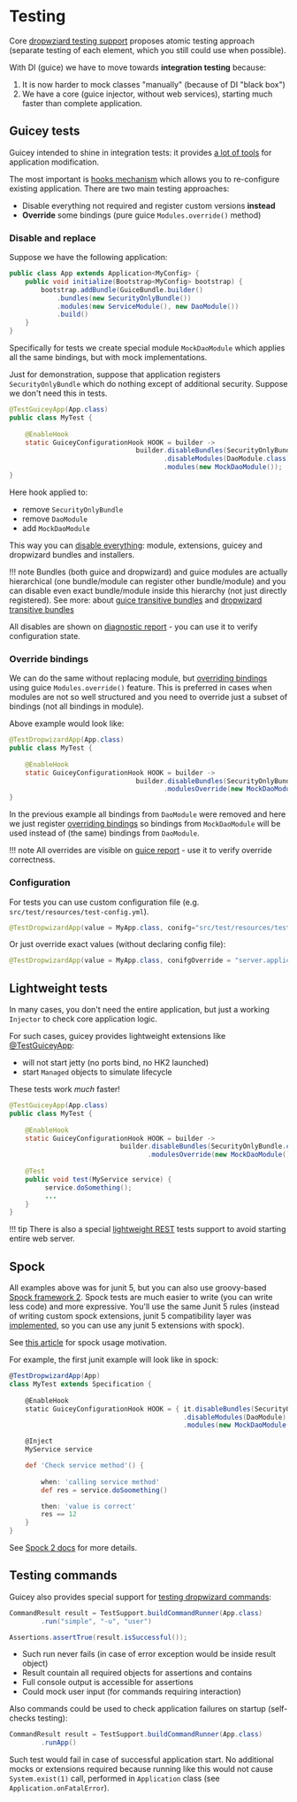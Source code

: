 # Testing

Core [dropwziard testing support](https://www.dropwizard.io/en/stable/manual/testing.html)
proposes atomic testing approach (separate testing of each element, which you still could use when possible).

With DI (guice) we have to move towards **integration testing** because:

1. It is now harder to mock classes "manually" (because of DI "black box")
2. We have a core (guice injector, without web services), starting much faster than
   complete application.

## Guicey tests

Guicey intended to shine in integration tests: it provides [a lot of tools](guide/test/overview.md) for application modification.

The most important is [hooks mechanism](guide/hooks.md) which allows you to re-configure
existing application. There are two main testing approaches:

* Disable everything not required and register custom versions **instead**
* **Override** some bindings (pure guice `Modules.override()` method)

### Disable and replace

Suppose we have the following application:

```java 
public class App extends Application<MyConfig> {
    public void initialize(Bootstrap<MyConfig> bootstrap) {
        bootstrap.addBundle(GuiceBundle.builder()
            .bundles(new SecurityOnlyBundle())
            .modules(new ServiceModule(), new DaoModule())
            .build()
    }
}
```

Specifically for tests we create special module `MockDaoModule` which applies
all the same bindings, but with mock implementations.

Just for demonstration, suppose that application registers `SecurityOnlyBundle` which
do nothing except of additional security. Suppose we don't need this in tests.

```java
@TestGuiceyApp(App.class)
public class MyTest {   
    
    @EnableHook
    static GuiceyConfigurationHook HOOK = builder -> 
                                builder.disableBundles(SecurityOnlyBundle.class)
                                       .disableModules(DaoModule.class)
                                       .modules(new MockDaoModule());                
}
```

Here hook applied to:

- remove `SecurityOnlyBundle`
- remove `DaoModule`
- add `MockDaoModule`

This way you can [disable everything](guide/disables.md): module, extensions, guicey and
dropwizard bundles and installers.

!!! note
    Bundles (both guice and dropwizard) and guice modules are actually hierarchical (one bundle/module can register other bundle/module)
    and you can disable even exact bundle/module inside this hierarchy (not just directly registered).
    See more: about [guice transitive bundles](guide/guice/module-analysis.md#transitive-modules)
    and [dropwizard transitive bundles](guide/bundles.md#transitive-bundles-tracking)

All disables are shown on [diagnostic report](guide/diagnostic/configuration-report.md) - you can use it to verify 
configuration state. 
    
### Override bindings

We can do the same without replacing module, but [overriding bindings](guide/guice/override.md) using guice
`Modules.override()` feature. This is preferred in cases when modules are not so well
structured and you need to override just a subset of bindings (not all bindings in module).

Above example would look like:

```java
@TestDropwizardApp(App.class)
public class MyTest {    
    
    @EnableHook
    static GuiceyConfigurationHook HOOK = builder -> 
                                builder.disableBundles(SecurityOnlyBundle.class)                                       
                                       .modulesOverride(new MockDaoModule());       
}
```  

In the previous example all bindings from `DaoModule` were removed and here we just register
[overriding bindings](guide/guice/override.md) so bindings from `MockDaoModule` will be used
instead of (the same) bindings from `DaoModule`.

!!! note
    All overrides are visible on [guice report](guide/diagnostic/guice-report.md) - use it to verify
    override correctness.

### Configuration

For tests you can use custom configuration file (e.g. `src/test/resources/test-config.yml`).

```java
@TestDropwizardApp(value = MyApp.class, conifg="src/test/resources/test-config.yml")
``` 

Or just override exact values (without declaring config file):

```java
@TestDropwizardApp(value = MyApp.class, conifgOverride = "server.applicationConnectors[0].port: 0") 
```
    
## Lightweight tests

In many cases, you don't need the entire application, but just a working `Injector` to check core application logic.

For such cases, guicey provides lightweight extensions like [@TestGuiceyApp](guide/test/junit5/run.md#testing-core-logic):

- will not start jetty (no ports bind, no HK2 launched)
- start `Managed` objects to simulate lifecycle

These tests work *much* faster!     

```java
@TestGuiceyApp(App.class)
public class MyTest {    
    
    @EnableHook
    static GuiceyConfigurationHook HOOK = builder -> 
                            builder.disableBundles(SecurityOnlyBundle.class)                                       
                                   .modulesOverride(new MockDaoModule());    
    
    @Test
    public void test(MyService service) {
         service.doSomething();
         ...  
    }       
}
```

!!! tip
    There is also a special [lightweight REST](guide/test/junit5/rest.md) tests support to 
    avoid starting entire web server. 

## Spock

All examples above was for junit 5, but you can also use groovy-based [Spock framework 2](http://spockframework.org/). 
Spock tests are much easier to write (you can write less code) and more expressive. You'll use the same Junit 5 rules
(instead of writing custom spock extensions, junit 5 compatibility layer was [implemented](https://github.com/xvik/spock-junit5), 
so you can use any junit 5 extensions with spock).

See [this article](https://blog.vyarus.ru/using-junit-5-extensions-in-spock-2-tests#heading-why-spock) for spock usage motivation.

For example, the first junit example will look like in spock:

```groovy       
@TestDropwizardApp(App)
class MyTest extends Specification {    
    
    @EnableHook
    static GuiceyConfigurationHook HOOK = { it.disableBundles(SecurityOnlyBundle)
                                            .disableModules(DaoModule)
                                            .modules(new MockDaoModule()) }

    @Inject
    MyService service

    def 'Check service method'() {
    
        when: 'calling service method'
        def res = service.doSoomething()

        then: 'value is correct'
        res == 12
    }      
}
```

See [Spock 2 docs](guide/test/spock2.md) for more details.

## Testing commands

Guicey also provides special support for [testing dropwizard commands](guide/test/general/command.md):

```java
CommandResult result = TestSupport.buildCommandRunner(App.class)
        .run("simple", "-u", "user")

Assertions.assertTrue(result.isSuccessful());
```

* Such run never fails (in case of error exception would be inside result object)
* Result countain all required objects for assertions and contains 
* Full console output is accessible for assertions
* Could mock user input (for commands requiring interaction)

Also commands could be used to check application failures on startup (self-checks testing):

```java
CommandResult result = TestSupport.buildCommandRunner(App.class)
        .runApp()
```

Such test would fail in case of successful application start.
No additional mocks or extensions required because running like this would not cause
`System.exist(1)` call, performed in `Application` class (see `Application.onFatalError`).
